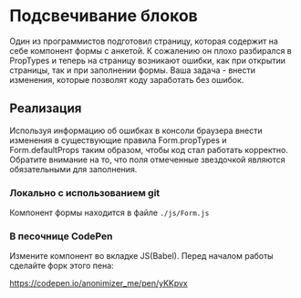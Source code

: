 Подсвечивание блоков
===

Один из программистов подготовил страницу, которая содержит 
на себе компонент формы с анкетой. К сожалению он плохо 
разбирался в PropTypes и теперь на страницу возникают 
ошибки, как при открытии страницы, так и при заполнении 
формы. Ваша задача - внести изменения, которые позволят 
коду заработать без ошибок.

## Реализация

Используя информацию об ошибках в консоли браузера внести изменения в существующие правила Form.propTypes и Form.defaultProps таким образом, чтобы код стал работать корректно.
Обратите внимание на то, что поля отмеченные звездочкой являются обязательными для заполнения.

### Локально с использованием git

Компонент формы находится в файле `./js/Form.js`

### В песочнице CodePen

Измените компонент во вкладке JS(Babel). Перед началом работы сделайте форк этого пена:

https://codepen.io/anonimizer_me/pen/yKKpvx
